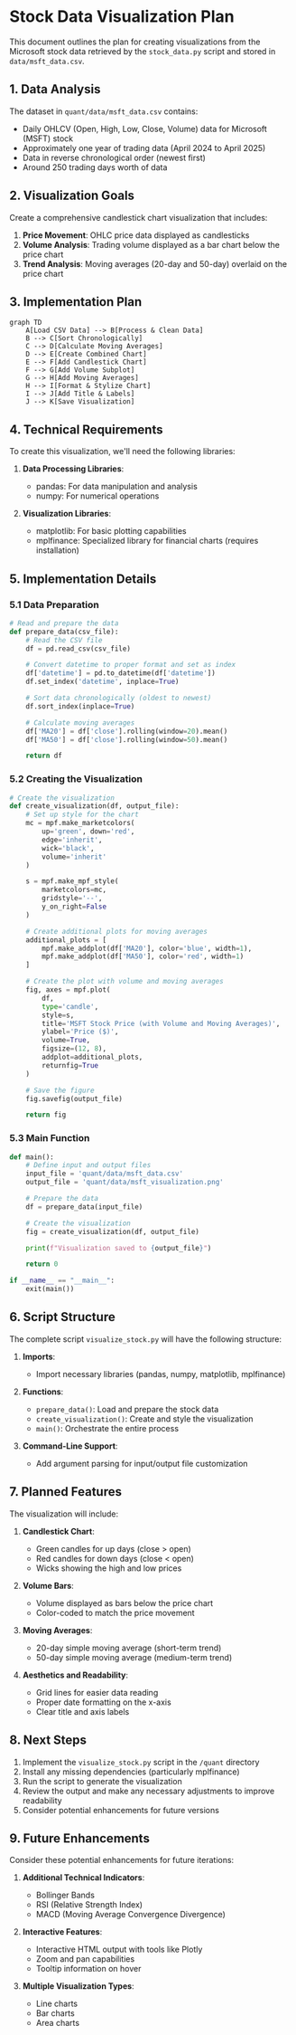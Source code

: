 # Stock Data Visualization Plan

This document outlines the plan for creating visualizations from the Microsoft stock data retrieved by the `stock_data.py` script and stored in `data/msft_data.csv`.

## 1. Data Analysis

The dataset in `quant/data/msft_data.csv` contains:

- Daily OHLCV (Open, High, Low, Close, Volume) data for Microsoft (MSFT) stock
- Approximately one year of trading data (April 2024 to April 2025)
- Data in reverse chronological order (newest first)
- Around 250 trading days worth of data

## 2. Visualization Goals

Create a comprehensive candlestick chart visualization that includes:

1. **Price Movement**: OHLC price data displayed as candlesticks
2. **Volume Analysis**: Trading volume displayed as a bar chart below the price chart
3. **Trend Analysis**: Moving averages (20-day and 50-day) overlaid on the price chart

## 3. Implementation Plan

```mermaid
graph TD
    A[Load CSV Data] --> B[Process & Clean Data]
    B --> C[Sort Chronologically]
    C --> D[Calculate Moving Averages]
    D --> E[Create Combined Chart]
    E --> F[Add Candlestick Chart]
    F --> G[Add Volume Subplot]
    G --> H[Add Moving Averages]
    H --> I[Format & Stylize Chart]
    I --> J[Add Title & Labels]
    J --> K[Save Visualization]
```

## 4. Technical Requirements

To create this visualization, we'll need the following libraries:

1. **Data Processing Libraries**:

   - pandas: For data manipulation and analysis
   - numpy: For numerical operations

2. **Visualization Libraries**:
   - matplotlib: For basic plotting capabilities
   - mplfinance: Specialized library for financial charts (requires installation)

## 5. Implementation Details

### 5.1 Data Preparation

```python
# Read and prepare the data
def prepare_data(csv_file):
    # Read the CSV file
    df = pd.read_csv(csv_file)

    # Convert datetime to proper format and set as index
    df['datetime'] = pd.to_datetime(df['datetime'])
    df.set_index('datetime', inplace=True)

    # Sort data chronologically (oldest to newest)
    df.sort_index(inplace=True)

    # Calculate moving averages
    df['MA20'] = df['close'].rolling(window=20).mean()
    df['MA50'] = df['close'].rolling(window=50).mean()

    return df
```

### 5.2 Creating the Visualization

```python
# Create the visualization
def create_visualization(df, output_file):
    # Set up style for the chart
    mc = mpf.make_marketcolors(
        up='green', down='red',
        edge='inherit',
        wick='black',
        volume='inherit'
    )

    s = mpf.make_mpf_style(
        marketcolors=mc,
        gridstyle='--',
        y_on_right=False
    )

    # Create additional plots for moving averages
    additional_plots = [
        mpf.make_addplot(df['MA20'], color='blue', width=1),
        mpf.make_addplot(df['MA50'], color='red', width=1)
    ]

    # Create the plot with volume and moving averages
    fig, axes = mpf.plot(
        df,
        type='candle',
        style=s,
        title='MSFT Stock Price (with Volume and Moving Averages)',
        ylabel='Price ($)',
        volume=True,
        figsize=(12, 8),
        addplot=additional_plots,
        returnfig=True
    )

    # Save the figure
    fig.savefig(output_file)

    return fig
```

### 5.3 Main Function

```python
def main():
    # Define input and output files
    input_file = 'quant/data/msft_data.csv'
    output_file = 'quant/data/msft_visualization.png'

    # Prepare the data
    df = prepare_data(input_file)

    # Create the visualization
    fig = create_visualization(df, output_file)

    print(f"Visualization saved to {output_file}")

    return 0

if __name__ == "__main__":
    exit(main())
```

## 6. Script Structure

The complete script `visualize_stock.py` will have the following structure:

1. **Imports**:

   - Import necessary libraries (pandas, numpy, matplotlib, mplfinance)

2. **Functions**:

   - `prepare_data()`: Load and prepare the stock data
   - `create_visualization()`: Create and style the visualization
   - `main()`: Orchestrate the entire process

3. **Command-Line Support**:
   - Add argument parsing for input/output file customization

## 7. Planned Features

The visualization will include:

1. **Candlestick Chart**:

   - Green candles for up days (close > open)
   - Red candles for down days (close < open)
   - Wicks showing the high and low prices

2. **Volume Bars**:

   - Volume displayed as bars below the price chart
   - Color-coded to match the price movement

3. **Moving Averages**:

   - 20-day simple moving average (short-term trend)
   - 50-day simple moving average (medium-term trend)

4. **Aesthetics and Readability**:
   - Grid lines for easier data reading
   - Proper date formatting on the x-axis
   - Clear title and axis labels

## 8. Next Steps

1. Implement the `visualize_stock.py` script in the `/quant` directory
2. Install any missing dependencies (particularly mplfinance)
3. Run the script to generate the visualization
4. Review the output and make any necessary adjustments to improve readability
5. Consider potential enhancements for future versions

## 9. Future Enhancements

Consider these potential enhancements for future iterations:

1. **Additional Technical Indicators**:

   - Bollinger Bands
   - RSI (Relative Strength Index)
   - MACD (Moving Average Convergence Divergence)

2. **Interactive Features**:

   - Interactive HTML output with tools like Plotly
   - Zoom and pan capabilities
   - Tooltip information on hover

3. **Multiple Visualization Types**:
   - Line charts
   - Bar charts
   - Area charts
